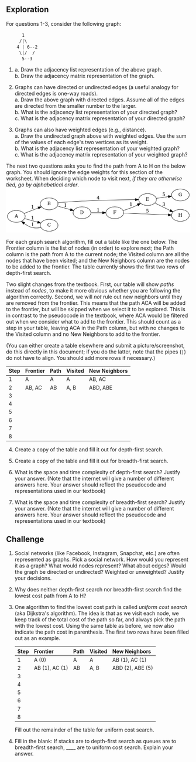 ## Exploration
For questions 1-3, consider the following graph:
```
      1
     /|\
    4 | 6--2
     \|/  / 
      5--3
```

1. a. Draw the adjacency list representation of the above graph.    
   b. Draw the adjacency matrix representation of the graph.

2. Graphs can have directed or undirected edges (a useful analogy for directed edges is one-way roads).   
a. Draw the above graph with directed edges. Assume all of the edges are directed from the smaller number to the larger.  
b. What is the adjacency list representation of your directed graph?   
c. What is the adjacency matrix representation of your directed graph?
   
3. Graphs can also have weighted edges (e.g., distance).   
a. Draw the undirected graph above with weighted edges. Use the sum of the values of each edge's two vertices as its weight.   
b. What is the adjacency list representation of your weighted graph?  
   c. What is the adjacency matrix representation of your weighted graph?
   
The next two questions asks you to find the path from A to H on the below graph. You should ignore the edge weights for this section of the worksheet. When deciding which node to visit next, _if they are otherwise tied, go by alphabetical order_.
![](graph.png)

For each graph search algorithm, fill out a table like the one below. The Frontier column is the list of nodes (in order) to explore next; the Path column is the path from A to the current node; the Visited column are all the nodes that have been visited; and the New Neighbors column are the nodes to be added to the frontier. The table currently shows the first two rows of depth-first search.

Two slight changes from the textbook. First, our table will show *paths* instead of *nodes*, to make it more obvious whether you are following the algorithm correctly. Second, we will *not* rule out new neighbors until they are removed from the frontier. This means that the path ACA will be added to the frontier, but will be skipped when we select it to be explored. This is in contrast to the pseudocode in the textbook, where ACA would be filtered out when we consider what to add to the frontier. This should count as a step in your table, leaving ACA in the Path column, but with no changes to the Visited column and no New Neighbors to add to the frontier.

(You can either create a table elsewhere and submit a picture/screenshot, do this directly in this document; if you do the latter, note that the pipes (`|`) do not have to align. You should add more rows if necessary.)

| Step | Frontier | Path | Visited | New Neighbors |
| ---- | -------- | ---- | ------- | ------------- |
| 1    | A        | A    | A       | AB, AC        |
| 2    | AB, AC   | AB   | A, B    | ABD, ABE      |
| 3    |          |      |         |               |
| 4    |          |      |         |               |
| 5    |          |      |         |               |
| 6    |          |      |         |               |
| 7    |          |      |         |               |
| 8    |          |      |         |               |

4. Create a copy of the table and fill it out for depth-first search.

5. Create a copy of the table and fill it out for breadth-first search.

6. What is the space and time complexity of depth-first search? Justify your answer. (Note that the internet will give a number of different answers here. Your answer should reflect the pseudocode and representations used in our textbook)

7. What is the space and time complexity of breadth-first search? Justify your answer. (Note that the internet will give a number of different answers here. Your answer should reflect the pseudocode and representations used in our textbook)

## Challenge

1. Social networks (like Facebook, Instagram, Snapchat, etc.) are often represented as graphs. Pick a social network. How would you represent it as a graph? What would nodes represent? What about edges? Would the graph be directed or undirected? Weighted or unweighted? Justify your decisions.

2. Why does neither depth-first search nor breadth-first search find the lowest cost path from A to H?

3. One algorithm to find the lowest cost path is called *uniform cost search* (aka Dijkstra's algorithm). The idea is that as we visit each node, we keep track of the total cost of the path so far, and always pick the path with the lowest cost. Using the same table as before, we now also indicate the path cost in parenthesis. The first two rows have been filled out as an example.

    | Step |    Frontier    | Path | Visited |   New Neighbors  |
    | ---- | -------------- | ---- | ------- | ---------------- |
    | 1    | A (0)          | A    | A       | AB (1), AC (1)   |
    | 2    | AB (1), AC (1) | AB   | A, B    | ABD (2), ABE (5) |
    | 3    |                |      |         |                  |
    | 4    |                |      |         |                  |
    | 5    |                |      |         |                  |
    | 6    |                |      |         |                  |
    | 7    |                |      |         |                  |
    | 8    |                |      |         |                  |

    Fill out the remainder of the table for uniform cost search.
   
4.  Fill in the blank: If stacks are to depth-first search as queues are to breadth-first search, ____ are to uniform cost search. Explain your answer.
